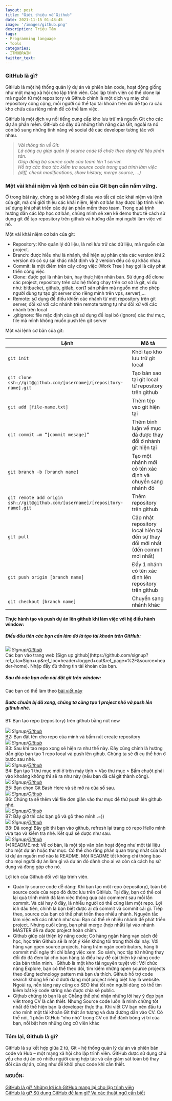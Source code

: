 ```yaml
---
layout: post
title: "Giới thiệu về Github"
date: 2021-11-15 01:48:45
image: '/images/github.png'
description: Triệu Tâm
tags:
- Programming language
- Tools
categories:
- ITMOBRAIN
twitter_text:
---
```


### GitHub là gì?
GitHub là một hệ thống quản lý dự án và phiên bản code, hoạt động giống như một mạng xã hội cho lập trình viên. Các lập trình viên có thể clone lại mã nguồn từ một repository và Github chính là một dịch vụ máy chủ repository công cộng, mỗi người có thể tạo tài khoản trên đó để tạo ra các kho chứa của riêng mình để có thể làm việc.

GitHub là một dịch vụ nổi tiếng cung cấp kho lưu trữ mã nguồn Git cho các dự án phần mềm. GitHub có đầy đủ những tính năng của Git, ngoài ra nó còn bổ sung những tính năng về social để các developer tương tác với nhau.

><cite>Vài thông tin về Git:
> <br>Là công cụ giúp quản lý source code tổ chức theo dạng dữ liệu phân tán.
> <br>Giúp đồng bộ source code của team lên 1 server.
> <br>Hỗ trợ các thao tác kiểm tra source code trong quá trình làm việc (diff, check modifications, show history, merge source, …)</cite>

### Một vài khái niệm và lệnh cơ bản của Git bạn cần nắm vững.
Ở trong bài này, chúng ta sẽ không đi sâu vào tất cả các khái niệm và lệnh của git, mà chỉ giới thiệu các khái niệm, lệnh cơ bản hay được lập trình viên sử dụng khi phát triển các dự án phần mềm theo team. Trong quá trình hướng dẫn các lớp học cơ bản, chúng mình sẽ xen kẽ demo thực tế cách sử dụng git để tạo repository trên github và hướng dẫn mọi người làm việc với nó.

Một vài khái niệm cơ bản của git:
- Repository: Kho quản lý dữ liệu, là nơi lưu trữ các dữ liệu, mã nguồn của project.
- Branch: được hiểu như là nhánh, thể hiện sự phân chia các version khi 2 version đó có sự sai khác nhất định và 2 version đều có sự khác nhau.
- Commit: là một điểm trên cây công việc (Work Tree ) hay gọi là cây phát triển công việc
- Clone: được gọi là nhân bản, hay thực hiện nhân bản. Sử dụng để clone các project, repository trên các hệ thống chạy trên cơ sở là git, ví dụ như: bitbucket, github, gitlab, cor(1 sản phẩm mã nguồn mở cho phép người dùng tự tạo git server cho riêng mình trên vps, server),… 
- Remote: sử dụng để điều khiển các nhánh từ một repository trên git server, đối xử với các nhánh trên remote tương tự như đối xử với các nhánh trên local
- .gitignore: file mặc định của git sử dụng để loại bỏ (ignore) các thư mục, file mà mình không muốn push lên git server

Một vài lệnh cơ bản của git:

| Lệnh | Mô tả |
| ------- | ----------- |
| `git init` | Khởi tạo kho lưu trữ git local |
| `git clone ssh://git@github.com/[username]/[repository-name].git` | Tạo bản sao tại git local từ repository trên github |
| `git add [file-name.txt]` | Thêm tệp vào git hiện tại |
| `git commit –m “[commit mesage]”` | Thêm bình luận về mục đã được thay đổi ở nhánh git hiện tại |
| `git branch -b [branch name]` | Tạo một nhánh mới có tên xác định và chuyển sang nhánh đó |
| `git remote add origin ssh://git@github.com/[username]/[repository-name].git` | Thêm repository trên github |
| `git pull` | Cập nhật repository local hiện tại đến sự thay đổi mới nhất (đến commit mới nhất) |
| `git push origin [branch name]` | Đẩy 1 nhánh có tên xác định lên repository trên github |
| `git checkout [branch name]` | Chuyển sang nhánh khác |

#### Thực hành tạo và push dự án lên github khi làm việc với hệ điều hành window:
##### Điều đầu tiên các bạn cần làm đó là tạo tài khoản trên GitHub:
<div class="gallery-box">
    <img src="/images/github-signup.png">
  <em>Signup/<a href="https://github.com/signup?ref_cta=Sign+up&ref_loc=header+logged+out&ref_page=%2F&source=header-home" target="_blank">Github</a></em>
</div>
Các bạn vào trang web [Sign up github](https://github.com/signup?ref_cta=Sign+up&ref_loc=header+logged+out&ref_page=%2F&source=header-home). Nhập đầy đủ thông tin tài khoản của bạn.

##### Sau đó các bạn cần cài đặt git trên window:
Các bạn có thể làm theo [bài viết này](https://openplanning.net/11707/cai-dat-git-tren-windows)

##### Bước chuẩn bị đã xong, chúng ta cùng tạo 1 project nhỏ và push lên github nhé.
B1: Bạn tạo repo (repository) trên github bằng nút new
<div class="gallery-box">
    <img src="/images/images_github/Untitled.png">
  <em>Signup/<a href="https://github.com/signup?ref_cta=Sign+up&ref_loc=header+logged+out&ref_page=%2F&source=header-home" target="_blank">Github</a></em>
</div>
B2: Bạn đặt tên cho repo của mình và bấm nút create repository
<div class="gallery-box">
    <img src="/images/images_github/Untitled1.png">
  <em>Signup/<a href="https://github.com/signup?ref_cta=Sign+up&ref_loc=header+logged+out&ref_page=%2F&source=header-home" target="_blank">Github</a></em>
</div>
B3: Sau khi tạo repo xong sẽ hiện ra như thế này. Đây cũng chính là hướng dẫn giúp bạn tạo 1 repo local và push lên gihub. Chúng ta sẽ đi cụ thể hơn ở bước sau nhé. 
<div class="gallery-box">
    <img src="/images/images_github/Untitled2.png">
  <em>Signup/<a href="https://github.com/signup?ref_cta=Sign+up&ref_loc=header+logged+out&ref_page=%2F&source=header-home" target="_blank">Github</a></em>
</div>
B4: Bạn tạo 1 thư mục mới ở trên máy tính > Vào thư mục > Bấm chuột phải vào khoảng không thì sẽ ra như này (nếu bạn đã cài git thành công).
<div class="gallery-box">
    <img src="/images/images_github/Untitled3.png">
  <em>Signup/<a href="https://github.com/signup?ref_cta=Sign+up&ref_loc=header+logged+out&ref_page=%2F&source=header-home" target="_blank">Github</a></em>
</div>
B5: Bạn chọn Git Bash Here và sẽ mở ra cửa sổ sau.
<div class="gallery-box">
    <img src="/images/images_github/Untitled4.png">
  <em>Signup/<a href="https://github.com/signup?ref_cta=Sign+up&ref_loc=header+logged+out&ref_page=%2F&source=header-home" target="_blank">Github</a></em>
</div>
B6: Chúng ta sẽ thêm vài file đơn giản vào thư mục để thử push lên github nhé. 
<div class="gallery-box">
    <img src="/images/images_github/Untitled5.png">
  <em>Signup/<a href="https://github.com/signup?ref_cta=Sign+up&ref_loc=header+logged+out&ref_page=%2F&source=header-home" target="_blank">Github</a></em>
</div>
B7: Bây giờ thì các bạn gõ và gõ theo mình..=))
<div class="gallery-box">
    <img src="/images/images_github/Untitled6.png">
  <em>Signup/<a href="https://github.com/signup?ref_cta=Sign+up&ref_loc=header+logged+out&ref_page=%2F&source=header-home" target="_blank">Github</a></em>
</div>
B8: Đã xong! Bây giờ thì bạn vào github, refresh lại trang có repo Hello mình vừa tạo và kiểm tra nhé. Kết quả sẽ được như sau.
<div class="gallery-box">
    <img src="/images/images_github/Untitled7.png">
  <em>Signup/<a href="https://github.com/signup?ref_cta=Sign+up&ref_loc=header+logged+out&ref_page=%2F&source=header-home" target="_blank">Github</a></em>
</div>
(*)README.md: Về cơ bản, là một tệp văn bản hoạt động như một tài liệu cho một dự án hoặc thư mục. Có thể cho rằng phần quan trọng nhất của bất kì dự án nguồn mở nào là README. Một README tốt không chỉ thông báo cho mọi người dự án làm gì và dự án đó dành cho ai và còn cả cách họ sử dụng và đóng góp cho nó. 


Lợi ích của Github đối với lập trình viên.
- Quản lý source code dễ dàng:
Khi bạn tạo một repo (repository), toàn bộ source code của repo đó được lưu trên GitHub. Tại đây, bạn có thể coi lại quá trình mình đã làm việc thông qua các comment sau mỗi lần commit. Và cái hay ở đây, là nhiều người có thể cùng làm một repo.
Lợi ích đầu tiên, chính là bạn biết được ai đã commit và commit cái gì. Tiếp theo, source của bạn có thể phát triển theo nhiều nhánh. Nguyên tắc làm việc với các nhánh như sau: Bạn có thể rẽ nhiều nhánh để phát triển project. Nhưng cuối cùng, bạn phải merge (hợp nhất) lại vào nhánh MASTER để ra được project hoàn chỉnh.
- Github giúp cải thiện kỹ năng code:
Có hàng ngàn hàng vạn cách để học, học trên Github sẽ là một ý kiến không tồi trong thời đại này. Với hàng vạn open source projects, hàng trăm ngàn contributors, hàng tỉ commit mỗi ngày thì chỉ bằng việc xem. So sánh, học tập từ những thay đổi đó đã đem lại cho bạn hàng tá điều hay để cải thiện kỹ năng code của bản thân mình.
-Github là một kho tài nguyên tuyệt vời:
Với chức năng Explore, bạn có thể theo dõi, tìm kiếm những open source projects theo đúng technology pattern mà bạn ưa thích. Github hỗ trợ code search không kể nó ở dưới dạng một project riêng biệt hay là website. Ngoài ra, nền tảng này cũng có SEO khá tốt nên người dùng có thể tìm kiếm bất kỳ code string nào được chia sẻ public.
- Github chứng tỏ bạn là ai:
Chẳng thể phủ nhận những lời hay ý đẹp bạn viết trong CV là cần thiết. Nhưng Source code luôn là minh chứng tốt nhất để thể hiện bạn là developer thực thụ. Khi viết CV bạn nên đầu tư cho mình một tài khoản Git thật ấn tượng và đưa đường dẫn vào CV. Có thể nói, 1 phần GitHub “nho nhỏ” trong CV có thể đánh bóng vị trí của bạn, nổi bật hơn những ứng cử viên khác

### Tóm lại, Github là gì?	
GitHub là sự kết hợp giữa 2 từ, Git – hệ thống quản lý dự án và phiên bản code và Hub – một mạng xã hội cho lập trình viên. GitHub được sử dụng chủ yếu cho dự án có nhiều người cùng hợp tác và cần giám sát toàn bộ thay đổi của dự án, cũng như để  khôi phục code khi cần thiết.


#### NGUỒN:
[GitHub là gì? Những lợi ích GitHub mang lại cho lập trình viên](https://topdev.vn/blog/github-la-gi/)<br>
[GitHub là gì? Sử dụng GitHub để làm gì? Và các thuật ngữ cần biết](https://www.hostinger.vn/huong-dan/github-la-gi/)


